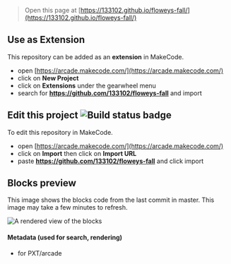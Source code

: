  


> Open this page at [https://133102.github.io/floweys-fall/](https://133102.github.io/floweys-fall/)

## Use as Extension

This repository can be added as an **extension** in MakeCode.

* open [https://arcade.makecode.com/](https://arcade.makecode.com/)
* click on **New Project**
* click on **Extensions** under the gearwheel menu
* search for **https://github.com/133102/floweys-fall** and import

## Edit this project ![Build status badge](https://github.com/133102/floweys-fall/workflows/MakeCode/badge.svg)

To edit this repository in MakeCode.

* open [https://arcade.makecode.com/](https://arcade.makecode.com/)
* click on **Import** then click on **Import URL**
* paste **https://github.com/133102/floweys-fall** and click import

## Blocks preview

This image shows the blocks code from the last commit in master.
This image may take a few minutes to refresh.

![A rendered view of the blocks](https://github.com/133102/floweys-fall/raw/master/.github/makecode/blocks.png)

#### Metadata (used for search, rendering)

* for PXT/arcade
<script src="https://makecode.com/gh-pages-embed.js"></script><script>makeCodeRender("{{ site.makecode.home_url }}", "{{ site.github.owner_name }}/{{ site.github.repository_name }}");</script>

